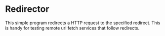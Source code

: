 # Redirector

This simple program redirects a HTTP request to the specified redirect. This is handy for testing remote url fetch services that follow redirects.
